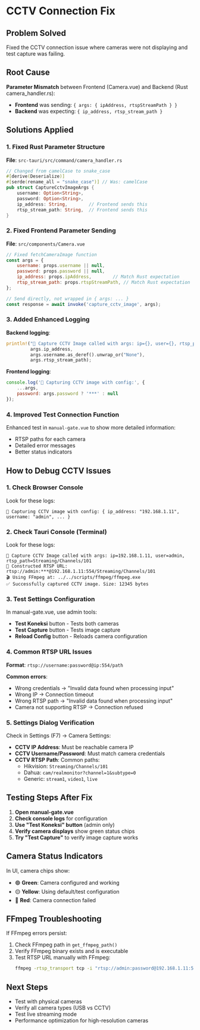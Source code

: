 # CCTV Connection Fix

## Problem Solved
Fixed the CCTV connection issue where cameras were not displaying and test capture was failing.

## Root Cause
**Parameter Mismatch** between Frontend (Camera.vue) and Backend (Rust camera_handler.rs):

- **Frontend** was sending: `{ args: { ipAddress, rtspStreamPath } }`
- **Backend** was expecting: `{ ip_address, rtsp_stream_path }`

## Solutions Applied

### 1. Fixed Rust Parameter Structure
**File**: `src-tauri/src/command/camera_handler.rs`

```rust
// Changed from camelCase to snake_case
#[derive(Deserialize)]
#[serde(rename_all = "snake_case")] // Was: camelCase
pub struct CaptureCctvImageArgs {
    username: Option<String>,
    password: Option<String>,
    ip_address: String,        // Frontend sends this
    rtsp_stream_path: String,  // Frontend sends this
}
```

### 2. Fixed Frontend Parameter Sending
**File**: `src/components/Camera.vue`

```javascript
// Fixed fetchCameraImage function
const args = {
    username: props.username || null,
    password: props.password || null,
    ip_address: props.ipAddress,        // Match Rust expectation
    rtsp_stream_path: props.rtspStreamPath, // Match Rust expectation
};

// Send directly, not wrapped in { args: ... }
const response = await invoke('capture_cctv_image', args);
```

### 3. Added Enhanced Logging
**Backend logging**:
```rust
println!("📸 Capture CCTV Image called with args: ip={}, user={}, rtsp_path={}", 
         args.ip_address, 
         args.username.as_deref().unwrap_or("None"), 
         args.rtsp_stream_path);
```

**Frontend logging**:
```javascript
console.log('📸 Capturing CCTV image with config:', {
    ...args,
    password: args.password ? '***' : null
});
```

### 4. Improved Test Connection Function
Enhanced test in `manual-gate.vue` to show more detailed information:
- RTSP paths for each camera
- Detailed error messages
- Better status indicators

## How to Debug CCTV Issues

### 1. Check Browser Console
Look for these logs:
```
📸 Capturing CCTV image with config: { ip_address: "192.168.1.11", username: "admin", ... }
```

### 2. Check Tauri Console (Terminal)
Look for these logs:
```
📸 Capture CCTV Image called with args: ip=192.168.1.11, user=admin, rtsp_path=Streaming/Channels/101
🔗 Constructed RTSP URL: rtsp://admin:***@192.168.1.11:554/Streaming/Channels/101
🎬 Using FFmpeg at: ../../scripts/ffmpeg/ffmpeg.exe
✅ Successfully captured CCTV image. Size: 12345 bytes
```

### 3. Test Settings Configuration
In manual-gate.vue, use admin tools:
- **Test Koneksi** button - Tests both cameras
- **Test Capture** button - Tests image capture
- **Reload Config** button - Reloads camera configuration

### 4. Common RTSP URL Issues
**Format**: `rtsp://username:password@ip:554/path`

**Common errors**:
- Wrong credentials → "Invalid data found when processing input"
- Wrong IP → Connection timeout
- Wrong RTSP path → "Invalid data found when processing input"
- Camera not supporting RTSP → Connection refused

### 5. Settings Dialog Verification
Check in Settings (F7) → Camera Settings:
- **CCTV IP Address**: Must be reachable camera IP
- **CCTV Username/Password**: Must match camera credentials
- **CCTV RTSP Path**: Common paths:
  - Hikvision: `Streaming/Channels/101`
  - Dahua: `cam/realmonitor?channel=1&subtype=0`
  - Generic: `stream1`, `video1`, `live`

## Testing Steps After Fix

1. **Open manual-gate.vue**
2. **Check console logs** for configuration
3. **Use "Test Koneksi" button** (admin only)
4. **Verify camera displays** show green status chips
5. **Try "Test Capture"** to verify image capture works

## Camera Status Indicators

In UI, camera chips show:
- 🟢 **Green**: Camera configured and working
- 🟡 **Yellow**: Using default/test configuration
- 🔴 **Red**: Camera connection failed

## FFmpeg Troubleshooting

If FFmpeg errors persist:
1. Check FFmpeg path in `get_ffmpeg_path()`
2. Verify FFmpeg binary exists and is executable
3. Test RTSP URL manually with FFmpeg:
   ```bash
   ffmpeg -rtsp_transport tcp -i "rtsp://admin:password@192.168.1.11:554/Streaming/Channels/101" -frames:v 1 -f image2 test.jpg
   ```

## Next Steps
- Test with physical cameras
- Verify all camera types (USB vs CCTV)
- Test live streaming mode
- Performance optimization for high-resolution cameras
